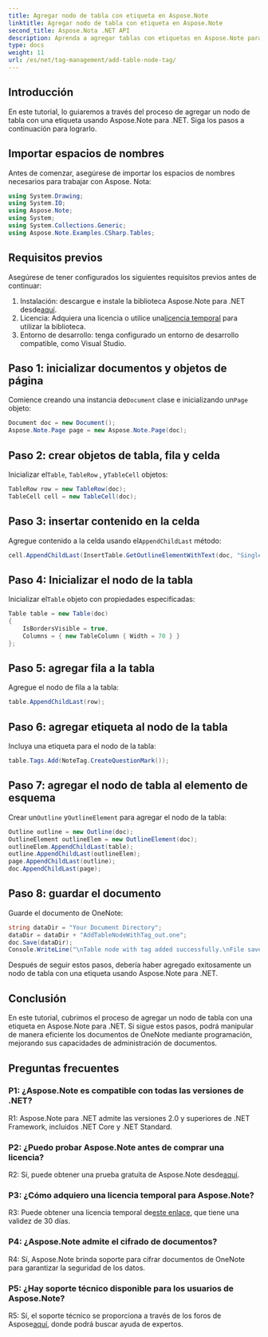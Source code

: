 ```yaml
---
title: Agregar nodo de tabla con etiqueta en Aspose.Note
linktitle: Agregar nodo de tabla con etiqueta en Aspose.Note
second_title: Aspose.Nota .NET API
description: Aprenda a agregar tablas con etiquetas en Aspose.Note para .NET. Mejore sus habilidades de manipulación de documentos mediante programación.
type: docs
weight: 11
url: /es/net/tag-management/add-table-node-tag/
---
```

## Introducción

En este tutorial, lo guiaremos a través del proceso de agregar un nodo de tabla con una etiqueta usando Aspose.Note para .NET. Siga los pasos a continuación para lograrlo.

## Importar espacios de nombres

Antes de comenzar, asegúrese de importar los espacios de nombres necesarios para trabajar con Aspose. Nota:

```csharp
using System.Drawing;
using System.IO;
using Aspose.Note;
using System;
using System.Collections.Generic;
using Aspose.Note.Examples.CSharp.Tables;
```

## Requisitos previos

Asegúrese de tener configurados los siguientes requisitos previos antes de continuar:

1.  Instalación: descargue e instale la biblioteca Aspose.Note para .NET desde[aquí](https://releases.aspose.com/note/net/).
2.  Licencia: Adquiera una licencia o utilice una[licencia temporal](https://purchase.aspose.com/temporary-license/) para utilizar la biblioteca.
3. Entorno de desarrollo: tenga configurado un entorno de desarrollo compatible, como Visual Studio.

## Paso 1: inicializar documentos y objetos de página

 Comience creando una instancia de`Document` clase e inicializando un`Page` objeto:

```csharp
Document doc = new Document();
Aspose.Note.Page page = new Aspose.Note.Page(doc);
```

## Paso 2: crear objetos de tabla, fila y celda

 Inicializar el`Table`, `TableRow` , y`TableCell` objetos:

```csharp
TableRow row = new TableRow(doc);
TableCell cell = new TableCell(doc);
```

## Paso 3: insertar contenido en la celda

 Agregue contenido a la celda usando el`AppendChildLast` método:

```csharp
cell.AppendChildLast(InsertTable.GetOutlineElementWithText(doc, "Single cell."));
```

## Paso 4: Inicializar el nodo de la tabla

 Inicializar el`Table` objeto con propiedades especificadas:

```csharp
Table table = new Table(doc)
{
    IsBordersVisible = true,
    Columns = { new TableColumn { Width = 70 } }
};
```

## Paso 5: agregar fila a la tabla

Agregue el nodo de fila a la tabla:

```csharp
table.AppendChildLast(row);
```

## Paso 6: agregar etiqueta al nodo de la tabla

Incluya una etiqueta para el nodo de la tabla:

```csharp
table.Tags.Add(NoteTag.CreateQuestionMark());
```

## Paso 7: agregar el nodo de tabla al elemento de esquema

 Crear un`Outline` y`OutlineElement` para agregar el nodo de la tabla:

```csharp
Outline outline = new Outline(doc);
OutlineElement outlineElem = new OutlineElement(doc);
outlineElem.AppendChildLast(table);
outline.AppendChildLast(outlineElem);
page.AppendChildLast(outline);
doc.AppendChildLast(page);
```

## Paso 8: guardar el documento

Guarde el documento de OneNote:

```csharp
string dataDir = "Your Document Directory";
dataDir = dataDir + "AddTableNodeWithTag_out.one";
doc.Save(dataDir);
Console.WriteLine("\nTable node with tag added successfully.\nFile saved at " + dataDir);
```

Después de seguir estos pasos, debería haber agregado exitosamente un nodo de tabla con una etiqueta usando Aspose.Note para .NET.

## Conclusión

En este tutorial, cubrimos el proceso de agregar un nodo de tabla con una etiqueta en Aspose.Note para .NET. Si sigue estos pasos, podrá manipular de manera eficiente los documentos de OneNote mediante programación, mejorando sus capacidades de administración de documentos.

## Preguntas frecuentes

### P1: ¿Aspose.Note es compatible con todas las versiones de .NET?

R1: Aspose.Note para .NET admite las versiones 2.0 y superiores de .NET Framework, incluidos .NET Core y .NET Standard.

### P2: ¿Puedo probar Aspose.Note antes de comprar una licencia?

 R2: Sí, puede obtener una prueba gratuita de Aspose.Note desde[aquí](https://releases.aspose.com/).

### P3: ¿Cómo adquiero una licencia temporal para Aspose.Note?

 R3: Puede obtener una licencia temporal de[este enlace](https://purchase.aspose.com/temporary-license/), que tiene una validez de 30 días.

### P4: ¿Aspose.Note admite el cifrado de documentos?

R4: Sí, Aspose.Note brinda soporte para cifrar documentos de OneNote para garantizar la seguridad de los datos.

### P5: ¿Hay soporte técnico disponible para los usuarios de Aspose.Note?

 R5: Sí, el soporte técnico se proporciona a través de los foros de Aspose[aquí](https://forum.aspose.com/c/note/28), donde podrá buscar ayuda de expertos.